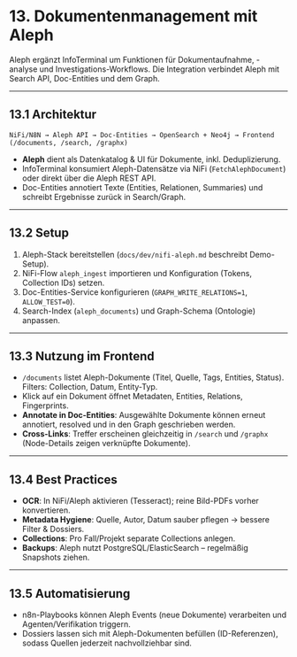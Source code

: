 # 13. Dokumentenmanagement mit Aleph

Aleph ergänzt InfoTerminal um Funktionen für Dokumentaufnahme, -analyse und Investigations-Workflows. Die Integration verbindet Aleph mit Search API, Doc-Entities und dem Graph.

---

## 13.1 Architektur

```
NiFi/N8N → Aleph API → Doc-Entities → OpenSearch + Neo4j → Frontend (/documents, /search, /graphx)
```

- **Aleph** dient als Datenkatalog & UI für Dokumente, inkl. Deduplizierung.
- InfoTerminal konsumiert Aleph-Datensätze via NiFi (`FetchAlephDocument`) oder direkt über die Aleph REST API.
- Doc-Entities annotiert Texte (Entities, Relationen, Summaries) und schreibt Ergebnisse zurück in Search/Graph.

---

## 13.2 Setup

1. Aleph-Stack bereitstellen (`docs/dev/nifi-aleph.md` beschreibt Demo-Setup).
2. NiFi-Flow `aleph_ingest` importieren und Konfiguration (Tokens, Collection IDs) setzen.
3. Doc-Entities-Service konfigurieren (`GRAPH_WRITE_RELATIONS=1`, `ALLOW_TEST=0`).
4. Search-Index (`aleph_documents`) und Graph-Schema (Ontologie) anpassen.

---

## 13.3 Nutzung im Frontend

- `/documents` listet Aleph-Dokumente (Titel, Quelle, Tags, Entities, Status). Filters: Collection, Datum, Entity-Typ.
- Klick auf ein Dokument öffnet Metadaten, Entities, Relations, Fingerprints.
- **Annotate in Doc-Entities**: Ausgewählte Dokumente können erneut annotiert, resolved und in den Graph geschrieben werden.
- **Cross-Links**: Treffer erscheinen gleichzeitig in `/search` und `/graphx` (Node-Details zeigen verknüpfte Dokumente).

---

## 13.4 Best Practices

- **OCR**: In NiFi/Aleph aktivieren (Tesseract); reine Bild-PDFs vorher konvertieren.
- **Metadata Hygiene**: Quelle, Autor, Datum sauber pflegen → bessere Filter & Dossiers.
- **Collections**: Pro Fall/Projekt separate Collections anlegen.
- **Backups**: Aleph nutzt PostgreSQL/ElasticSearch – regelmäßig Snapshots ziehen.

---

## 13.5 Automatisierung

- n8n-Playbooks können Aleph Events (neue Dokumente) verarbeiten und Agenten/Verifikation triggern.
- Dossiers lassen sich mit Aleph-Dokumenten befüllen (ID-Referenzen), sodass Quellen jederzeit nachvollziehbar sind.
